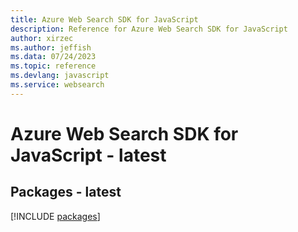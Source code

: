 ```yaml
---
title: Azure Web Search SDK for JavaScript
description: Reference for Azure Web Search SDK for JavaScript
author: xirzec
ms.author: jeffish
ms.data: 07/24/2023
ms.topic: reference
ms.devlang: javascript
ms.service: websearch
---
```

# Azure Web Search SDK for JavaScript - latest
## Packages - latest
[!INCLUDE [packages](web-search-index.md)]